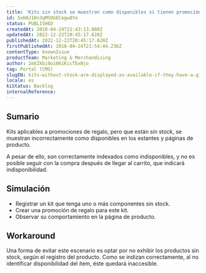 ```yaml
---
title: 'Kits sin stock se muestran como disponibles si tienen promoción de regalo'
id: 5xHAJ10n3qMSOGECegw8Yo
status: PUBLISHED
createdAt: 2018-04-24T21:43:13.080Z
updatedAt: 2022-12-22T20:45:17.620Z
publishedAt: 2022-12-22T20:45:17.620Z
firstPublishedAt: 2018-04-24T21:54:44.236Z
contentType: knownIssue
productTeam: Marketing & Merchandising
author: 2mXZkbi0oi061KicTExNjo
tag: Portal (CMS)
slugEN: kits-without-stock-are-displayed-as-available-if-they-have-a-gift-promotion
locale: es
kiStatus: Backlog
internalReference: 
---
```


## Sumario

Kits aplicables a promociones de regalo, pero que están sin stock, se muestran incorrectamente como disponibles en los estantes y páginas de producto.

A pesar de ello, son correctamente indexados como indisponibles, y no es posible seguir con la compra después de llegar al carrito, que indicará indisponibilidad.

## Simulación

- Registrar un kit que tenga uno o más componentes sin stock.
- Crear una promoción de regalo para este kit.
- Observar su comportamiento en la página de producto.

## Workaround

Una forma de evitar este escenario es optar por no exhibir los productos sin stock, según el registro del producto. Como se indizan correctamente, al no identificar disponibilidad del ítem, éste quedará inaccesible.



